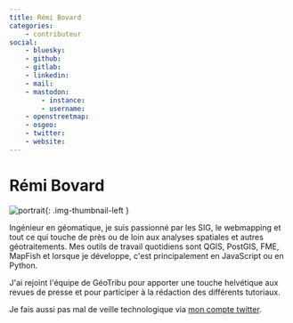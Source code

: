```yaml
---
title: Rémi Bovard
categories:
    - contributeur
social:
    - bluesky:
    - github:
    - gitlab:
    - linkedin:
    - mail:
    - mastodon:
        - instance:
        - username:
    - openstreetmap:
    - osgeo:
    - twitter:
    - website:
---
```


# Rémi Bovard

<!-- --8<-- [start:author-sign-block] -->

![portrait](https://cdn.geotribu.fr/img/internal/contributeurs/rbov.jpg "portrait"){: .img-thumbnail-left }

Ingénieur en géomatique, je suis passionné par les SIG, le webmapping et tout ce qui touche de près ou de loin aux analyses spatiales et autres géotraitements. Mes outils de travail quotidiens sont QGIS, PostGIS, FME, MapFish et lorsque je développe, c'est principalement en JavaScript ou en Python.

J'ai rejoint l'équipe de GéoTribu pour apporter une touche helvétique aux revues de presse et pour participer à la rédaction des différents tutoriaux.

Je fais aussi pas mal de veille technologique via [mon compte twitter](https://twitter.com/RemiBovard).

<!-- --8<-- [end:author-sign-block] -->
